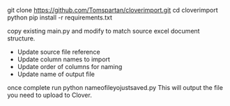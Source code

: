 git clone https://github.com/Tomspartan/cloverimport.git
cd cloverimport
python pip install -r requirements.txt

copy existing main.py and modify to match source excel document structure. 

- Update source file reference
- Update column names to import
- Update order of columns for naming
- Update name of output file

once complete run python nameofileyojustsaved.py 
This will output the file you need to upload to Clover. 
